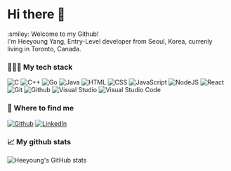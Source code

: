 <h1> Hi there 👋 </h1>
:smiley: Welcome to my Github!<br/>
I'm Heeyoung Yang, Entry-Level developer from Seoul, Korea, currenly living in Toronto, Canada.

<br/>

### 👨🏻‍💻 My tech stack

![C](https://img.shields.io/badge/-C-blue?logo=C)
![C++](https://img.shields.io/badge/C++-blue.svg?style=flat&logo=c%2B%2B)
![Go](https://img.shields.io/badge/-Go-skyblue?logo=Go)
![Java](https://img.shields.io/badge/-JAVA-orange?logo=java)
![HTML](https://img.shields.io/badge/-HTML-orange?logo=html5)
![CSS](https://img.shields.io/badge/-CSS-blue?logo=css3)
![JavaScript](https://img.shields.io/badge/-JavaScript-yellow?logo=javascript)
![NodeJS](https://img.shields.io/badge/-NodeJS-brightgreen?logo=node.js)
![React](https://img.shields.io/badge/-React-black?logo=react)
![Git](https://img.shields.io/badge/-Git-red?logo=git)
![Github](https://img.shields.io/badge/-Github-blueviolet?logo=github)
![Visual Studio](https://img.shields.io/badge/-Visual_Studio-purple?logo=visualstudio)
![Visual Studio Code](https://img.shields.io/badge/-Visual_Studio_Code-blue?logo=VisualstudioCode)


### 💬 Where to find me 

<p><a href="https://github.com/dev-heeyoung" target="_blank"><img alt="Github" src="https://img.shields.io/badge/GitHub-%2312100E.svg?&style=for-the-badge&logo=Github&logoColor=white" /></a> <a href="https://www.linkedin.com/in/heeyoung-yang-660661221/" target="_blank"><img alt="LinkedIn" src="https://img.shields.io/badge/linkedin-%230077B5.svg?&style=for-the-badge&logo=linkedin&logoColor=white" /></a>
</p>


### 📈 My github stats 
  
![Heeyoung's GitHub stats](https://github-readme-stats.vercel.app/api?username=dev-heeyoung&show_icons=true&theme=radical)
